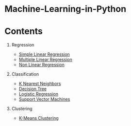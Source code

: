 # Machine-Learning-in-Python

# Contents
1. Regression
   - [Simple Linear Regression](https://github.com/AdityaBagad/Machine-Learning-in-Python/tree/master/01_Regression/01_Simple%20Linear%20Regression)
   - [Multiple Linear Regression](https://github.com/AdityaBagad/Machine-Learning-in-Python/tree/master/01_Regression/02_Multiple%20Linear%20Regression)
   - [Non Linear Regression](https://github.com/AdityaBagad/Machine-Learning-in-Python/tree/master/01_Regression/03_Non%20Linear%20Regression)
   
2. Classification
   - [K Nearest Neighbors](https://github.com/AdityaBagad/Machine-Learning-in-Python/tree/master/02_Classification/01_K-Nearest%20Neighbors)
   - [Decision Tree](https://github.com/AdityaBagad/Machine-Learning-in-Python/tree/master/02_Classification/02_Decision%20Tree)
   - [Logistic Regression](https://github.com/AdityaBagad/Machine-Learning-in-Python/tree/master/02_Classification/03_Logistic%20Regression)
   - [Support Vector Machines](https://github.com/AdityaBagad/Machine-Learning-in-Python/tree/master/02_Classification/04_Support%20Vector%20Machines)
   
3. Clustering
   - [K-Means Clustering]()
